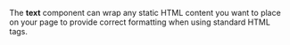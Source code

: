 The **text** component can wrap any static HTML content you want to place on your page to provide correct formatting when using standard HTML tags.
